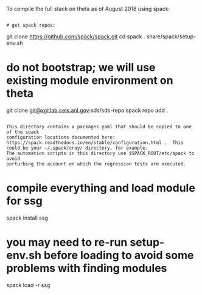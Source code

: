 To compile the full stack on theta as of August 2018 using spack:
```

# get spack repos:
```
git clone https://github.com/spack/spack.git
cd spack
. share/spack/setup-env.sh
# do not bootstrap; we will use existing module environment on theta

git clone git@xgitlab.cels.anl.gov:sds/sds-repo
spack repo add .
```

This directory contains a packages.yaml that should be copied to one of the spack
configuration locations documented here: https://spack.readthedocs.io/en/stable/configuration.html .  This could be your ~/.spack/cray/ directory, for example. 
The automation scripts in this directory use $SPACK_ROOT/etc/spack to avoid 
perturbing the account on which the regression tests are executed.

```
# compile everything and load module for ssg
spack install ssg
# you may need to re-run setup-env.sh before loading to avoid some problems with finding modules
spack load -r ssg
```
